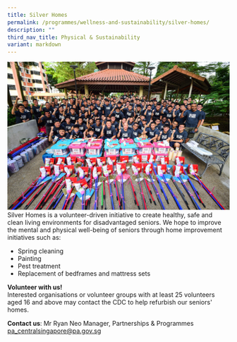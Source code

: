 ```yaml
---
title: Silver Homes
permalink: /programmes/wellness-and-sustainability/silver-homes/
description: ""
third_nav_title: Physical & Sustainability
variant: markdown
---
```

![](/images/Programmes/Silver%20Homes/silver%20homes%202023.jpg)
Silver Homes is a volunteer-driven initiative to create healthy, safe and clean living environments for disadvantaged seniors. We hope to improve the mental and physical well-being of seniors through home improvement initiatives such as:

*   Spring cleaning
*   Painting
*   Pest treatment
*   Replacement of bedframes and mattress sets

**Volunteer with us!**  
Interested organisations or volunteer groups with at least 25 volunteers aged 16 and above may contact the CDC to help refurbish our seniors' homes.

**Contact us**: 
Mr Ryan Neo
Manager,
Partnerships &amp; Programmes  
[pa\_centralsingapore@pa.gov.sg](mailto:pa_centralsingapore@pa.gov.sg)